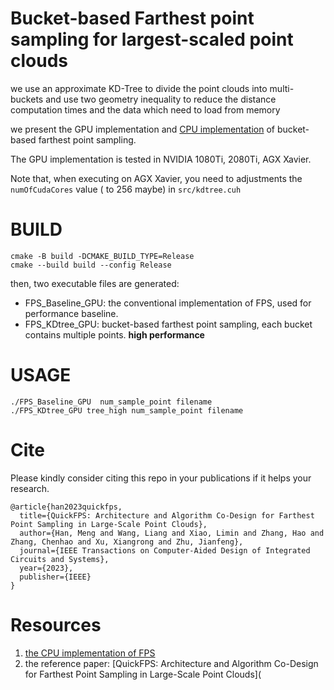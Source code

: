 # Bucket-based Farthest point sampling for largest-scaled point clouds

we use an approximate KD-Tree to divide the point clouds into multi-buckets and use two geometry inequality to reduce the distance computation times and the data which need to load from memory

we present the GPU implementation and [CPU implementation](https://github.com/hanm2019/FPS_CPU) of bucket-based farthest point sampling.

The GPU implementation is tested in NVIDIA 1080Ti, 2080Ti, AGX Xavier.

Note that, when executing on AGX Xavier, you need to adjustments the `numOfCudaCores` value ( to 256 maybe) in `src/kdtree.cuh`

# BUILD

```
cmake -B build -DCMAKE_BUILD_TYPE=Release
cmake --build build --config Release

```

 then, two executable files are generated:

* FPS_Baseline_GPU: the conventional implementation of  FPS, used for performance baseline.
* FPS_KDtree_GPU: bucket-based farthest point sampling, each bucket contains multiple points.  **high performance** 

  

# USAGE

```
./FPS_Baseline_GPU  num_sample_point filename
./FPS_KDtree_GPU tree_high num_sample_point filename
```

# Cite

Please kindly consider citing this repo in your publications if it helps your research.

```
@article{han2023quickfps,
  title={QuickFPS: Architecture and Algorithm Co-Design for Farthest Point Sampling in Large-Scale Point Clouds},
  author={Han, Meng and Wang, Liang and Xiao, Limin and Zhang, Hao and Zhang, Chenhao and Xu, Xiangrong and Zhu, Jianfeng},
  journal={IEEE Transactions on Computer-Aided Design of Integrated Circuits and Systems},
  year={2023},
  publisher={IEEE}
}
```

# Resources

1. [the CPU implementation of FPS](https://github.com/hanm2019/FPS_CPU)
2. the reference paper: [QuickFPS: Architecture and Algorithm Co-Design for Farthest Point Sampling in Large-Scale Point Clouds](